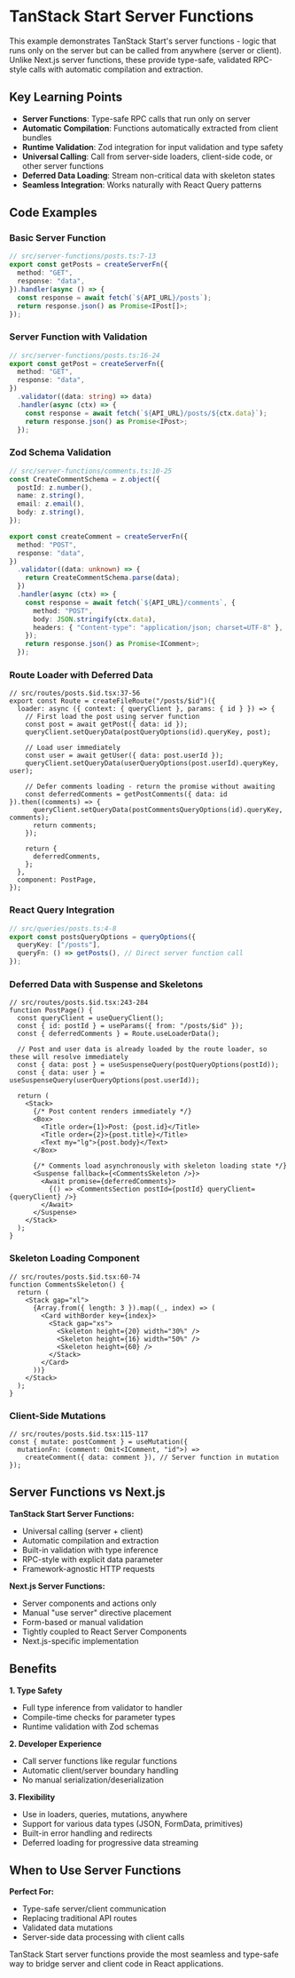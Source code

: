 # TanStack Start Server Functions

This example demonstrates TanStack Start's server functions - logic that runs only on the server but can be called from anywhere (server or client). Unlike Next.js server functions, these provide type-safe, validated RPC-style calls with automatic compilation and extraction.

## Key Learning Points

- **Server Functions**: Type-safe RPC calls that run only on server
- **Automatic Compilation**: Functions automatically extracted from client bundles
- **Runtime Validation**: Zod integration for input validation and type safety
- **Universal Calling**: Call from server-side loaders, client-side code, or other server functions
- **Deferred Data Loading**: Stream non-critical data with skeleton states
- **Seamless Integration**: Works naturally with React Query patterns

## Code Examples

### Basic Server Function

```typescript
// src/server-functions/posts.ts:7-13
export const getPosts = createServerFn({
  method: "GET",
  response: "data",
}).handler(async () => {
  const response = await fetch(`${API_URL}/posts`);
  return response.json() as Promise<IPost[]>;
});
```

### Server Function with Validation

```typescript
// src/server-functions/posts.ts:16-24
export const getPost = createServerFn({
  method: "GET",
  response: "data",
})
  .validator((data: string) => data)
  .handler(async (ctx) => {
    const response = await fetch(`${API_URL}/posts/${ctx.data}`);
    return response.json() as Promise<IPost>;
  });
```

### Zod Schema Validation

```typescript
// src/server-functions/comments.ts:10-25
const CreateCommentSchema = z.object({
  postId: z.number(),
  name: z.string(),
  email: z.email(),
  body: z.string(),
});

export const createComment = createServerFn({
  method: "POST",
  response: "data",
})
  .validator((data: unknown) => {
    return CreateCommentSchema.parse(data);
  })
  .handler(async (ctx) => {
    const response = await fetch(`${API_URL}/comments`, {
      method: "POST",
      body: JSON.stringify(ctx.data),
      headers: { "Content-type": "application/json; charset=UTF-8" },
    });
    return response.json() as Promise<IComment>;
  });
```

### Route Loader with Deferred Data

```tsx
// src/routes/posts.$id.tsx:37-56
export const Route = createFileRoute("/posts/$id")({
  loader: async ({ context: { queryClient }, params: { id } }) => {
    // First load the post using server function
    const post = await getPost({ data: id });
    queryClient.setQueryData(postQueryOptions(id).queryKey, post);

    // Load user immediately
    const user = await getUser({ data: post.userId });
    queryClient.setQueryData(userQueryOptions(post.userId).queryKey, user);

    // Defer comments loading - return the promise without awaiting
    const deferredComments = getPostComments({ data: id }).then((comments) => {
      queryClient.setQueryData(postCommentsQueryOptions(id).queryKey, comments);
      return comments;
    });

    return {
      deferredComments,
    };
  },
  component: PostPage,
});
```

### React Query Integration

```typescript
// src/queries/posts.ts:4-8
export const postsQueryOptions = queryOptions({
  queryKey: ["/posts"],
  queryFn: () => getPosts(), // Direct server function call
});
```

### Deferred Data with Suspense and Skeletons

```tsx
// src/routes/posts.$id.tsx:243-284
function PostPage() {
  const queryClient = useQueryClient();
  const { id: postId } = useParams({ from: "/posts/$id" });
  const { deferredComments } = Route.useLoaderData();

  // Post and user data is already loaded by the route loader, so these will resolve immediately
  const { data: post } = useSuspenseQuery(postQueryOptions(postId));
  const { data: user } = useSuspenseQuery(userQueryOptions(post.userId));

  return (
    <Stack>
      {/* Post content renders immediately */}
      <Box>
        <Title order={1}>Post: {post.id}</Title>
        <Title order={2}>{post.title}</Title>
        <Text my="lg">{post.body}</Text>
      </Box>

      {/* Comments load asynchronously with skeleton loading state */}
      <Suspense fallback={<CommentsSkeleton />}>
        <Await promise={deferredComments}>
          {() => <CommentsSection postId={postId} queryClient={queryClient} />}
        </Await>
      </Suspense>
    </Stack>
  );
}
```

### Skeleton Loading Component

```tsx
// src/routes/posts.$id.tsx:60-74
function CommentsSkeleton() {
  return (
    <Stack gap="xl">
      {Array.from({ length: 3 }).map((_, index) => (
        <Card withBorder key={index}>
          <Stack gap="xs">
            <Skeleton height={20} width="30%" />
            <Skeleton height={16} width="50%" />
            <Skeleton height={60} />
          </Stack>
        </Card>
      ))}
    </Stack>
  );
}
```

### Client-Side Mutations

```tsx
// src/routes/posts.$id.tsx:115-117
const { mutate: postComment } = useMutation({
  mutationFn: (comment: Omit<IComment, "id">) =>
    createComment({ data: comment }), // Server function in mutation
});
```

## Server Functions vs Next.js

**TanStack Start Server Functions:**

- Universal calling (server + client)
- Automatic compilation and extraction
- Built-in validation with type inference
- RPC-style with explicit data parameter
- Framework-agnostic HTTP requests

**Next.js Server Functions:**

- Server components and actions only
- Manual "use server" directive placement
- Form-based or manual validation
- Tightly coupled to React Server Components
- Next.js-specific implementation

## Benefits

**1. Type Safety**

- Full type inference from validator to handler
- Compile-time checks for parameter types
- Runtime validation with Zod schemas

**2. Developer Experience**

- Call server functions like regular functions
- Automatic client/server boundary handling
- No manual serialization/deserialization

**3. Flexibility**

- Use in loaders, queries, mutations, anywhere
- Support for various data types (JSON, FormData, primitives)
- Built-in error handling and redirects
- Deferred loading for progressive data streaming

## When to Use Server Functions

**Perfect For:**

- Type-safe server/client communication
- Replacing traditional API routes
- Validated data mutations
- Server-side data processing with client calls

TanStack Start server functions provide the most seamless and type-safe way to bridge server and client code in React applications.
